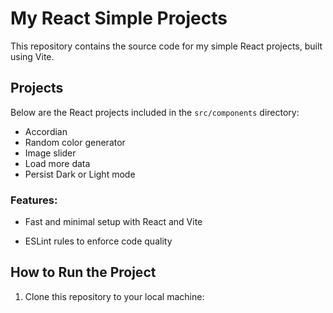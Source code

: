 # My React Simple Projects

This repository contains the source code for my simple React projects, built using Vite. 

## Projects

Below are the React projects included in the `src/components` directory:

- Accordian
- Random color generator
- Image slider
- Load more data
- Persist Dark or Light mode 

### Features:
- Fast and minimal setup with React and Vite

- ESLint rules to enforce code quality

## How to Run the Project

1. Clone this repository to your local machine:

